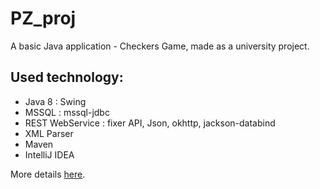 # PZ_proj
A basic Java application - Checkers Game, made as a university project.


## Used technology: 
* Java 8 : Swing
* MSSQL : mssql-jdbc
* REST WebService : fixer API, Json, okhttp, jackson-databind
* XML Parser
* Maven
* IntelliJ IDEA
  
  
More details [here](https://github.com/radekg12/PZ_proj/blob/master/Wymagania_projektu.md).
